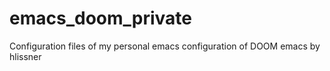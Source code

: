 # emacs_doom_private
Configuration files of my personal emacs configuration of DOOM emacs by hlissner
